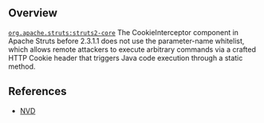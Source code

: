 ## Overview
[`org.apache.struts:struts2-core`](http://search.maven.org/#search%7Cga%7C1%7Ca%3A%22struts2-core%22)
The CookieInterceptor component in Apache Struts before 2.3.1.1 does not use the parameter-name whitelist, which allows remote attackers to execute arbitrary commands via a crafted HTTP Cookie header that triggers Java code execution through a static method.

## References
- [NVD](https://web.nvd.nist.gov/view/vuln/detail?vulnId=CVE-2012-0392)
